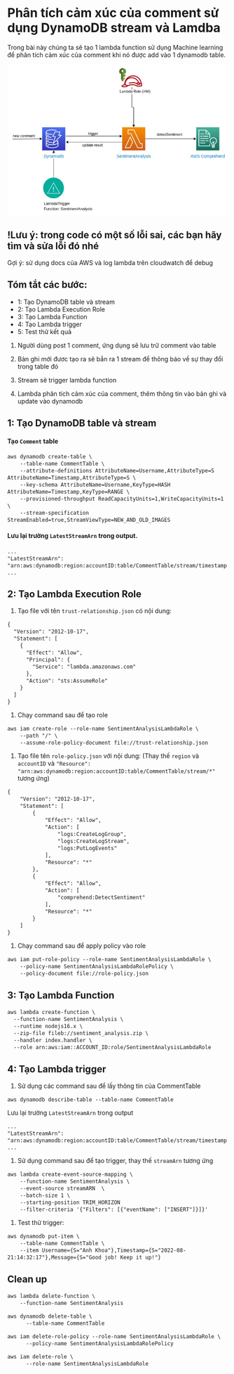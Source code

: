 # Phân tích cảm xúc của comment sử dụng DynamoDB stream và Lamdba

Trong bài này chúng ta sẽ tạo 1 lambda function sử dụng Machine learning để phân tích cảm xúc của comment khi nó được add vào 1 dynamodb table.

![sentiment_analysis](diagram.jpg)

## !Lưu ý: trong code có một số lỗi sai, các bạn hãy tìm và sửa lỗi đó nhé

Gợi ý: sử dụng docs của AWS và log lambda trên cloudwatch để debug

## Tóm tắt các bước:

+ 1: Tạo DynamoDB table và stream
+ 2: Tạo Lambda Execution Role
+ 3: Tạo Lambda Function
+ 4: Tạo Lambda trigger
+ 5: Test thử kết quả

1. Người dùng post 1 comment, ứng dụng sẽ lưu trữ comment vào table

1. Bản ghi mới đươc tạo ra sẽ bắn ra 1 stream để thông báo về sự thay đổi trong table đó 

1. Stream sẽ trigger lambda function

1. Lambda phân tích cảm xúc của comment, thêm thông tin vào bản ghi và update vào dynamodb


## 1: Tạo DynamoDB table và stream

#### Tạo `Comment` table

  ```
  aws dynamodb create-table \
      --table-name CommentTable \
      --attribute-definitions AttributeName=Username,AttributeType=S AttributeName=Timestamp,AttributeType=S \
      --key-schema AttributeName=Username,KeyType=HASH  AttributeName=Timestamp,KeyType=RANGE \
      --provisioned-throughput ReadCapacityUnits=1,WriteCapacityUnits=1 \
      --stream-specification StreamEnabled=true,StreamViewType=NEW_AND_OLD_IMAGES
  ```

#### Lưu lại trường `LatestStreamArn` trong output\.

  ```
  ...
  "LatestStreamArn": "arn:aws:dynamodb:region:accountID:table/CommentTable/stream/timestamp
  ...
  ```

## 2: Tạo Lambda Execution Role

1. Tạo file với tên `trust-relationship.json` có nội dung:

  ```
  {
    "Version": "2012-10-17",
    "Statement": [
      {
        "Effect": "Allow",
        "Principal": {
          "Service": "lambda.amazonaws.com"
        },
        "Action": "sts:AssumeRole"
      }
    ]
  }
  ```

1. Chạy command sau để tạo role

  ```
  aws iam create-role --role-name SentimentAnalysisLambdaRole \
      --path "/" \
      --assume-role-policy-document file://trust-relationship.json
  ```

1. Tạo file tên `role-policy.json` với nội dung: (Thay thế `region` và `accountID` và `"Resource": "arn:aws:dynamodb:region:accountID:table/CommentTable/stream/*"` tương ứng)

  ```
  {
      "Version": "2012-10-17",
      "Statement": [
          {
              "Effect": "Allow",
              "Action": [
                  "logs:CreateLogGroup",
                  "logs:CreateLogStream",
                  "logs:PutLogEvents"
              ],
              "Resource": "*"
          },
          {
              "Effect": "Allow",
              "Action": [
                  "comprehend:DetectSentiment"
              ],
              "Resource": "*"
          }
      ]
  }
  ```

1. Chạy command sau để apply policy vào role

  ```
  aws iam put-role-policy --role-name SentimentAnalysisLambdaRole \
      --policy-name SentimentAnalysisLambdaRolePolicy \
      --policy-document file://role-policy.json
  ```

## 3: Tạo Lambda Function

  ```
  aws lambda create-function \
    --function-name SentimentAnalysis \
    --runtime nodejs16.x \
    --zip-file fileb://sentiment_analysis.zip \
    --handler index.handler \
    --role arn:aws:iam::ACCOUNT_ID:role/SentimentAnalysisLambdaRole
  ```

## 4: Tạo Lambda trigger


1. Sử dụng các command sau để lấy thông tin của CommentTable

  ```
  aws dynamodb describe-table --table-name CommentTable
  ```

  Lưu lại trường `LatestStreamArn` trong output

  ```
  ...
  "LatestStreamArn": "arn:aws:dynamodb:region:accountID:table/CommentTable/stream/timestamp
  ...
  ```

1. Sử dụng command sau để tạo trigger, thay thế `streamArn` tương ứng

  ```
  aws lambda create-event-source-mapping \
      --function-name SentimentAnalysis \
      --event-source streamARN  \
      --batch-size 1 \
      --starting-position TRIM_HORIZON
      --filter-criteria '{"Filters": [{"eventName": ["INSERT"]}]}'
  ```

1. Test thử trigger:

  ```
  aws dynamodb put-item \
      --table-name CommentTable \
      --item Username={S="Anh Khoa"},Timestamp={S="2022-08-21:14:32:17"},Message={S="Good job! Keep it up!"}
  ```

## Clean up

```
aws lambda delete-function \
    --function-name SentimentAnalysis
```

```
aws dynamodb delete-table \
      --table-name CommentTable
```


```
aws iam delete-role-policy --role-name SentimentAnalysisLambdaRole \
      --policy-name SentimentAnalysisLambdaRolePolicy
```

```
aws iam delete-role \
      --role-name SentimentAnalysisLambdaRole
```